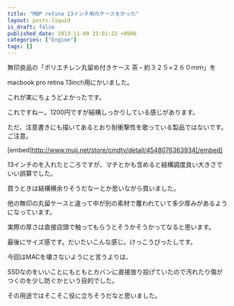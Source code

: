 ```yaml
---
title: "MBP retina 13インチ用のケースをかった"
layout: posts.liquid
is_draft: false
published_date: 2013-11-09 23:01:22 +0900
categories: ["Engine"]
tags: []
---
```


無印良品の「ポリエチレン丸留め付きケース 茶・約３２５×２６０ｍｍ」を  
  
macbook pro retina 13inch用にかいました。  
  
これが実にちょうどよかったです。

これですねー。1200円ですが結構しっかりしている感じがあります。  
  
ただ、注意書きにも描いてあるとおり耐衝撃性を歌っている製品ではないです。ご注意。

[embed]http://www.muji.net/store/cmdty/detail/4548076363934[/embed]

13インチのを入れたところですが、マチとかも含めると結構調度良い大きさでいい誤算でした。  
  
買うときは結構横余りそうだなーとか思いながら買いました。

他の無印の丸留ケースと違って中が別の素材で覆われていて多少厚みがあるようになっています。  
  
実際の厚さは直接店頭で触ってもらうとそうかそうかってなると思います。

最後にサイズ感です。だいたいこんな感じ。けっこうぴったしです。

今回はMACを壊さないようにと言うよりは、  
  
SSDなのをいいことにもともとカバンに直接放り投げていたので汚れたり傷がつくのを少し防ぐかという目的でした。  
  
その用途ではそこそこ役に立ちそうだなと思いました。


